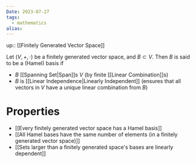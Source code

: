 ```yaml
---
Date: 2023-07-27
tags:
  - mathematics
alias: 
---
```

up:: [[Finitely Generated Vector Space]]

Let $(V, +, \cdot)$ be a finitely generated vector space, and $B \subset V$. Then $B$ is said to be a (Hamel) basis if
- $B$ [[Spanning Set|Span]]s $V$ (by finite [[Linear Combination]]s)
- $B$ is [[Linear Independence|Linearly Independent]] (ensures that all vectors in $V$ have a unique linear combination from $B$)

# Properties
- [[Every finitely generated vector space has a Hamel basis]]
- [[All Hamel bases have the same number of elements (in a finitely generated vector space)]]
- [[Sets larger than a finitely generated space's bases are linearly dependent]]